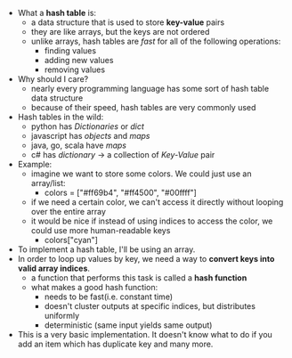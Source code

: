 * What a **hash table** is:
    - a data structure that is used to store **key-value** pairs
    - they are like arrays, but the keys are not ordered
    - unlike arrays, hash tables are *fast* for all of the following operations: 
        - finding values
        - adding new values
        - removing values
* Why should I care?
    - nearly every programming language has some sort of hash table data structure
    - because of their speed, hash tables are very commonly used
* Hash tables in the wild:
    - python has *Dictionaries* or *dict*
    - javascript has *objects* and *maps*
    - java, go, scala have *maps*
    - c# has *dictionary* -> a collection of *Key-Value* pair
* Example:
    - imagine we want to store some colors. We could just use an array/list:
        - colors = ["#ff69b4", "#ff4500", "#00ffff"]
    - if we need a certain color, we can't access it directly without looping over the entire array
    - it would be nice if instead of using indices to access the color, we could use more human-readable keys
        - colors["cyan"]
* To implement a hash table, I'll be using an array.
* In order to loop up values by key, we need a way to **convert keys into valid array indices**.
    - a function that performs this task is called a **hash function**
    - what makes a good hash function:
        - needs to be fast(i.e. constant time)
        - doesn't cluster outputs at specific indices, but distributes uniformly
        - deterministic (same input yields same output)
* This is a very basic implementation. It doesn't know what to do if you add an item which has duplicate key and many more.
